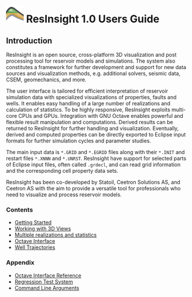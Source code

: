 # ![](images/AppLogo48x48.png) ResInsight 1.0 Users Guide 

## Introduction

ResInsight is an open source, cross-platform 3D visualization and post processing tool for reservoir models and simulations. The system also constitutes a framework for further development and support for new data sources and visualization methods, e.g. additional solvers, seismic data, CSEM, geomechanics, and more. 

The user interface is tailored for efficient interpretation of reservoir simulation data with specialized visualizations of properties, faults and wells. It enables easy handling of a large number of realizations and calculation of statistics. To be highly responsive,  ResInsight exploits multi-core CPUs and GPUs. Integration with GNU Octave enables powerful and flexible result manipulation and computations. Derived results can be returned to ResInsight for further handling and visualization. Eventually, derived and computed properties can be directly exported to Eclipse input formats  for further simulation cycles and parameter studies.

The main input data is
`*.GRID` and `*.EGRID` files along with their `*.INIT` and restart files `*.XNNN` and `*.UNRST`. 
ResInsight have support for selected parts of Eclipse input files, often called `.grdecl`, and can read grid 
information and the corresponding cell property data sets.

ResInsight has been co-developed by Statoil, Ceetron Solutions AS, and Ceetron AS with the aim to provide a versatile tool for professionals who need to visualize and process reservoir models.

### Contents

- [ Getting Started ](GettingStarted.md)
- [ Working with 3D Views ](ReservoirViews.md)
- [ Multiple realizations and statistics ](CaseGroupsAndStatistics.md)
- [ Octave Interface](OctaveInterface.md)
- [ Well Trajectories ](WellTrajectories.md)

### Appendix

- [ Octave Interface Reference](OctaveInterfaceReference.md)
- [ Regression Test System ](RegressionTestSystem.md)
- [ Command Line Arguments](CommandLineParameters.md)


